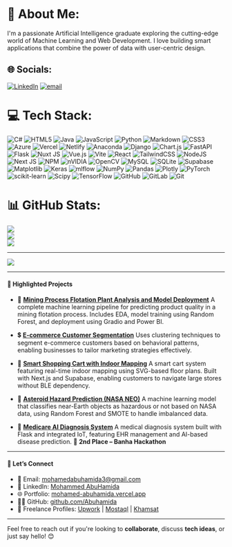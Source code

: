 # 💫 About Me:
I'm a passionate Artificial Intelligence graduate exploring the cutting-edge world of Machine Learning and Web Development. I love building smart applications that combine the power of data with user-centric design.


## 🌐 Socials:
[![LinkedIn](https://img.shields.io/badge/LinkedIn-%230077B5.svg?logo=linkedin&logoColor=white)](https://linkedin.com/in/https://www.linkedin.com/in/mohammed-abuhamida/) [![email](https://img.shields.io/badge/Email-D14836?logo=gmail&logoColor=white)](mailto:mohamedabuhamida3@gmail.com) 

# 💻 Tech Stack:
![C#](https://img.shields.io/badge/c%23-%23239120.svg?style=for-the-badge&logo=csharp&logoColor=white) ![HTML5](https://img.shields.io/badge/html5-%23E34F26.svg?style=for-the-badge&logo=html5&logoColor=white) ![Java](https://img.shields.io/badge/java-%23ED8B00.svg?style=for-the-badge&logo=openjdk&logoColor=white) ![JavaScript](https://img.shields.io/badge/javascript-%23323330.svg?style=for-the-badge&logo=javascript&logoColor=%23F7DF1E) ![Python](https://img.shields.io/badge/python-3670A0?style=for-the-badge&logo=python&logoColor=ffdd54) ![Markdown](https://img.shields.io/badge/markdown-%23000000.svg?style=for-the-badge&logo=markdown&logoColor=white) ![CSS3](https://img.shields.io/badge/css3-%231572B6.svg?style=for-the-badge&logo=css3&logoColor=white) ![Azure](https://img.shields.io/badge/azure-%230072C6.svg?style=for-the-badge&logo=microsoftazure&logoColor=white) ![Vercel](https://img.shields.io/badge/vercel-%23000000.svg?style=for-the-badge&logo=vercel&logoColor=white) ![Netlify](https://img.shields.io/badge/netlify-%23000000.svg?style=for-the-badge&logo=netlify&logoColor=#00C7B7) ![Anaconda](https://img.shields.io/badge/Anaconda-%2344A833.svg?style=for-the-badge&logo=anaconda&logoColor=white) ![Django](https://img.shields.io/badge/django-%23092E20.svg?style=for-the-badge&logo=django&logoColor=white) ![Chart.js](https://img.shields.io/badge/chart.js-F5788D.svg?style=for-the-badge&logo=chart.js&logoColor=white) ![FastAPI](https://img.shields.io/badge/FastAPI-005571?style=for-the-badge&logo=fastapi) ![Flask](https://img.shields.io/badge/flask-%23000.svg?style=for-the-badge&logo=flask&logoColor=white) ![Nuxt JS](https://img.shields.io/badge/Nuxt-002E3B?style=for-the-badge&logo=nuxt.js&logoColor=#00DC82) ![Vue.js](https://img.shields.io/badge/vue.js-%2335495e.svg?style=for-the-badge&logo=vuedotjs&logoColor=%234FC08D) ![Vite](https://img.shields.io/badge/vite-%23646CFF.svg?style=for-the-badge&logo=vite&logoColor=white) ![React](https://img.shields.io/badge/react-%2320232a.svg?style=for-the-badge&logo=react&logoColor=%2361DAFB) ![TailwindCSS](https://img.shields.io/badge/tailwindcss-%2338B2AC.svg?style=for-the-badge&logo=tailwind-css&logoColor=white) ![NodeJS](https://img.shields.io/badge/node.js-6DA55F?style=for-the-badge&logo=node.js&logoColor=white) ![Next JS](https://img.shields.io/badge/Next-black?style=for-the-badge&logo=next.js&logoColor=white) ![NPM](https://img.shields.io/badge/NPM-%23CB3837.svg?style=for-the-badge&logo=npm&logoColor=white) ![nVIDIA](https://img.shields.io/badge/cuda-000000.svg?style=for-the-badge&logo=nVIDIA&logoColor=green) ![OpenCV](https://img.shields.io/badge/opencv-%23white.svg?style=for-the-badge&logo=opencv&logoColor=white) ![MySQL](https://img.shields.io/badge/mysql-4479A1.svg?style=for-the-badge&logo=mysql&logoColor=white) ![SQLite](https://img.shields.io/badge/sqlite-%2307405e.svg?style=for-the-badge&logo=sqlite&logoColor=white) ![Supabase](https://img.shields.io/badge/Supabase-3ECF8E?style=for-the-badge&logo=supabase&logoColor=white) ![Matplotlib](https://img.shields.io/badge/Matplotlib-%23ffffff.svg?style=for-the-badge&logo=Matplotlib&logoColor=black) ![Keras](https://img.shields.io/badge/Keras-%23D00000.svg?style=for-the-badge&logo=Keras&logoColor=white) ![mlflow](https://img.shields.io/badge/mlflow-%23d9ead3.svg?style=for-the-badge&logo=numpy&logoColor=blue) ![NumPy](https://img.shields.io/badge/numpy-%23013243.svg?style=for-the-badge&logo=numpy&logoColor=white) ![Pandas](https://img.shields.io/badge/pandas-%23150458.svg?style=for-the-badge&logo=pandas&logoColor=white) ![Plotly](https://img.shields.io/badge/Plotly-%233F4F75.svg?style=for-the-badge&logo=plotly&logoColor=white) ![PyTorch](https://img.shields.io/badge/PyTorch-%23EE4C2C.svg?style=for-the-badge&logo=PyTorch&logoColor=white) ![scikit-learn](https://img.shields.io/badge/scikit--learn-%23F7931E.svg?style=for-the-badge&logo=scikit-learn&logoColor=white) ![Scipy](https://img.shields.io/badge/SciPy-%230C55A5.svg?style=for-the-badge&logo=scipy&logoColor=%white) ![TensorFlow](https://img.shields.io/badge/TensorFlow-%23FF6F00.svg?style=for-the-badge&logo=TensorFlow&logoColor=white) ![GitHub](https://img.shields.io/badge/github-%23121011.svg?style=for-the-badge&logo=github&logoColor=white) ![GitLab](https://img.shields.io/badge/gitlab-%23181717.svg?style=for-the-badge&logo=gitlab&logoColor=white) ![Git](https://img.shields.io/badge/git-%23F05033.svg?style=for-the-badge&logo=git&logoColor=white)
# 📊 GitHub Stats:
![](https://github-readme-stats.vercel.app/api?username=AbuHamida&theme=dark&hide_border=false&include_all_commits=true&count_private=true)<br/>
![](https://nirzak-streak-stats.vercel.app/?user=AbuHamida&theme=dark&hide_border=false)<br/>
![](https://github-readme-stats.vercel.app/api/top-langs/?username=AbuHamida&theme=dark&hide_border=false&include_all_commits=true&count_private=true&layout=compact)

---
[![](https://visitcount.itsvg.in/api?id=AbuHamida&icon=0&color=0)](https://visitcount.itsvg.in)

---

#### 🌟 **Highlighted Projects**

* 🧪 **[Mining Process Flotation Plant Analysis and Model Deployment](https://github.com/Abuhamida/Quality-Prediction-in-a-Mining-Process)**
  A complete machine learning pipeline for predicting product quality in a mining flotation process. Includes EDA, model training using Random Forest, and deployment using Gradio and Power BI.

* 💲 **[E-commerce Customer Segmentation]([https://github.com/Abuhamida/E-commerce-Customer-Segmentation])**
  Uses clustering techniques to segment e-commerce customers based on behavioral patterns, enabling businesses to tailor marketing strategies effectively.

* 🏬 **[Smart Shopping Cart with Indoor Mapping](https://github.com/Abuhamida/BAR2-Graduation-project)**
  A smart cart system featuring real-time indoor mapping using SVG-based floor plans. Built with Next.js and Supabase, enabling customers to navigate large stores without BLE dependency.


* 🚀 **[Asteroid Hazard Prediction (NASA NEO)](https://github.com/Abuhamida/asteroid-hazard-prediction)**
  A machine learning model that classifies near-Earth objects as hazardous or not based on NASA data, using Random Forest and SMOTE to handle imbalanced data.

* 🏥 **[Medicare AI Diagnosis System](https://github.com/Abuhamida/Medicare-AI-Powered-Medical-Diagnosis-System)**
  A medical diagnosis system built with Flask and integrated IoT, featuring EHR management and AI-based disease prediction. 🥇 **2nd Place – Banha Hackathon**

---

#### 💎 **Let’s Connect**

* 📧 Email: [mohamedabuhamida3@gmail.com](mailto:mohamedabuhamida3@gmail.com)
* 💼 LinkedIn: [Mohammed AbuHamida](https://www.linkedin.com/in/mohammed-abuhamida)
* 🌐 Portfolio: [mohamed-abuhamida.vercel.app](https://mohamed-abuhamida.vercel.app/)
* 👨‍💻 GitHub: [github.com/Abuhamida](https://github.com/Abuhamida)
* 🧰 Freelance Profiles:
  [Upwork](https://www.upwork.com/freelancers/~0191d02b8deff4294c) |
  [Mostaql](https://mostaql.com/u/Mohammed_145) |
  [Khamsat](https://khamsat.com/user/m_abuhamida)

---

Feel free to reach out if you're looking to **collaborate**, discuss **tech ideas**, or just say hello! 😊
